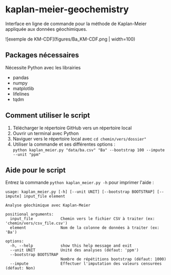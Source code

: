 # kaplan-meier-geochemistry
Interface en ligne de commande pour la méthode de Kaplan-Meier appliquée aux données géochimiques.

![exemple de KM-CDF](figures/Ba_KM-CDF.png | width=100)

## Packages nécessaires
Nécessite Python avec les librairies
- pandas
- numpy 
- matplotlib 
- lifelines
- tqdm

## Comment utiliser le script
1. Télécharger le répertoire GitHub vers un répertoire local
1. Ouvrir un terminal avec Python
1. Naviguer vers le répertoire local avec `cd chemin/vers/dossier"`
1. Utiliser la commande et ses différentes options :  
`python kaplan_meier.py "data/ba.csv" "Ba" --bootstrap 100 --impute --unit "ppm"`

## Aide pour le script
Entrez la commande `python kaplan_meier.py -h` pour imprimer l'aide :

```
usage: kaplan_meier.py [-h] [--unit UNIT] [--bootstrap BOOTSTRAP] [--impute] input_file element

Analyse géochimique avec Kaplan-Meier

positional arguments:
  input_file            Chemin vers le fichier CSV à traiter (ex: 'chemin/vers/csv_file.csv')
  element               Nom de la colonne de données à traiter (ex: 'Ba')

options:
  -h, --help            show this help message and exit
  --unit UNIT           Unité des analyses (défaut: 'ppm')
  --bootstrap BOOTSTRAP
                        Nombre de répétitions bootstrap (défaut: 1000)
  --impute              Effectuer l'imputation des valeurs censurées (défaut: Non)
```